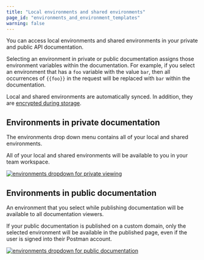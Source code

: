 ```yaml
---
title: "Local environments and shared environments"
page_id: "environments_and_environment_templates"
warning: false
---
```


You can access local environments and shared environments in your private and public API documentation.

Selecting an environment in private or public documentation assigns those environment variables within the documentation. For example, if you select an environment that has a `foo` variable with the value `bar`, then all occurrences of `{{foo}}` in the request will be replaced with `bar` within the documentation.

Local and shared environments are automatically synced. In addition, they are [encrypted during storage](https://www.getpostman.com/security).

## Environments in private documentation

The environments drop down menu contains all of your local and shared environments.

All of your local and shared environments will be available to you in your team workspace.

[![environments dropdown for private viewing](https://s3.amazonaws.com/postman-static-getpostman-com/postman-docs/WS-docs-private-environment2.png)](https://s3.amazonaws.com/postman-static-getpostman-com/postman-docs/WS-docs-private-environment2.png)

## Environments in public documentation

An environment that you select while publishing documentation will be available to all documentation viewers.

If your public documentation is published on a custom domain, only the selected environment will be available in the published page, even if the user is signed into their Postman account.

[![environments dropdown for public documentation](https://s3.amazonaws.com/postman-static-getpostman-com/postman-docs/WS-docs-public-environMenu010718.png)](https://s3.amazonaws.com/postman-static-getpostman-com/postman-docs/WS-docs-public-environMenu010718.png)

